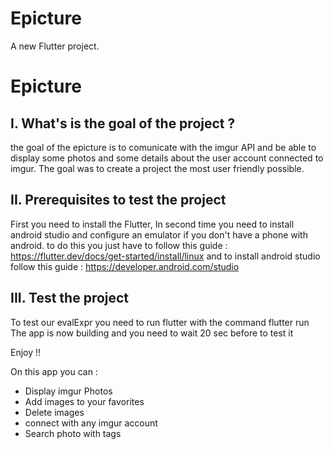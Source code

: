 # Epicture

A new Flutter project.
# Epicture

I. What's is the goal of the project ?
--------------------------------------------
the goal of the epicture is to comunicate with the imgur API and be able to display some photos and some details about the user account connected to imgur.
The goal was to create a project the most user friendly possible.


II. Prerequisites to test the project
--------------------------------------------
First you need to install the Flutter,
In second time you need to install android studio and configure an emulator if you don't have a phone with android.
to do this you just have to follow this guide : https://flutter.dev/docs/get-started/install/linux
and to install android studio follow this guide : https://developer.android.com/studio


III. Test the project
--------------------------------------------
To test our evalExpr you need to run flutter with the command flutter run
The app is now building and you need to wait 20 sec before to test it


Enjoy !!

On this app you can :
- Display imgur Photos
- Add images to your favorites
- Delete images
- connect with any imgur account
- Search photo with tags